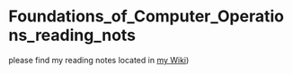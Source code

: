 # Foundations_of_Computer_Operations_reading_nots
please find my reading notes located in [my Wiki](https://github.com/zeroknightdx/Foundations-of-Computer-Operations-reading-notes/wiki))

